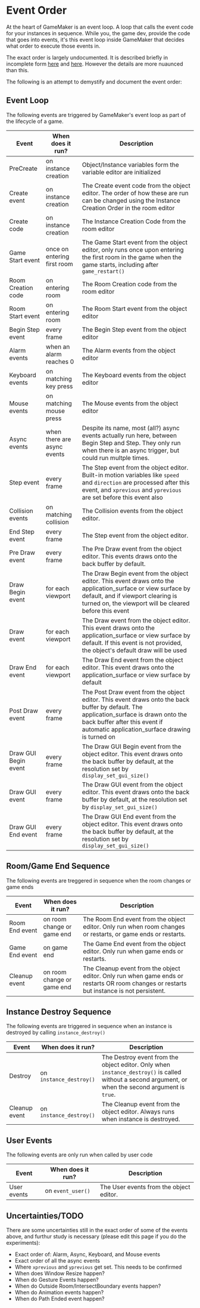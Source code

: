 # Event Order

At the heart of GameMaker is an event loop. A loop that calls the event code for your instances in sequence. While you, the game dev, provide the code that goes into events, it's this event loop inside GameMaker that decides what order to execute those events in.

The exact order is largely undocumented. It is described briefly in incomplete form [here](https://docs2.yoyogames.com/source/_build/2_interface/1_editors/events/index.html) and [here](https://docs2.yoyogames.com/source/_build/2_interface/1_editors/events/draw_events.html). However the details are more nuaunced than this.

The following is an attempt to demystify and document the event order:

## Event Loop
The following events are triggered by GameMaker's event loop as part of the lifecycle of a game.

| Event                | When does it run?           | Description |
| -------------------- | --------------------------- | ----------- |
| PreCreate            | on instance creation        | Object/Instance variables form the variable editor are initialized    |
| Create event         | on instance creation        | The Create event code from the object editor. The order of how these are run can be changed using the Instance Creation Order in the room editor |
| Create code          | on instance creation        | The Instance Creation Code from the room editor |
| Game Start event     | once on entering first room | The Game Start event from the object editor, only runs once upon entering the first room in the game when the game starts, including after `game_restart()` |
| Room Creation code   | on entering room            | The Room Creation code from the room editor |
| Room Start event     | on entering room            | The Room Start event from the object editor |
| Begin Step event     | every frame                 | The Begin Step event from the object editor |
| Alarm events         | when an alarm reaches 0     | The Alarm events from the object editor |
| Keyboard events      | on matching key press       | The Keyboard events from the object editor |
| Mouse events         | on matching mouse press     | The Mouse events from the object editor |
| Async events         | when there are async events | Despite its name, most (all?) async events actually run here, between Begin Step and Step. They only run when there is an async trigger, but could run multple times. |
| Step event           | every frame                 | The Step event from the object editor. Built-in motion variables like `speed` and `direction` are processed after this event, and `xprevious` and `yprevious` are set before this event also |
| Collision events     | on matching collision       | The Collision events from the object editor. |
| End Step event       | every frame                 | The Step event from the object editor. |
| Pre Draw event       | every frame                 | The Pre Draw event from the object editor. This events draws onto the back buffer by default. |
| Draw Begin event     | for each viewport           | The Draw Begin event from the object editor. This event draws onto the application_surface or view surface by default, and if viewport clearing is turned on, the viewport will be cleared before this event |
| Draw event           | for each viewport           | The Draw event from the object editor. This event draws onto the application_surface or view surface by default. If this event is not provided, the object's default draw will be used |
| Draw End event       | for each viewport           | The Draw End event from the object editor. This event draws onto the application_surface or view surface by default |
| Post Draw event      | every frame                 | The Post Draw event from the object editor. This event draws onto the back buffer by default. The application_surface is drawn onto the back buffer after this event if automatic application_surface drawing is turned on |
| Draw GUI Begin event | every frame                 | The Draw GUI Begin event from the object editor. This event draws onto the back buffer by default, at the resolution set by `display_set_gui_size()` |
| Draw GUI event       | every frame                 | The Draw GUI event from the object editor. This event draws onto the back buffer by default, at the resolution set by `display_set_gui_size()` |
| Draw GUI End event   | every frame                 | The Draw GUI End event from the object editor. This event draws onto the back buffer by default, at the resolution set by `display_set_gui_size()` |

## Room/Game End Sequence
The following events are treggered in sequence when the room changes or game ends

| Event                | When does it run?           | Description |
| -------------------- | --------------------------- | ----------- |
| Room End event       | on room change or game end  | The Room End event from the object editor. Only run when room changes or restarts, or game ends or restarts. |
| Game End event       | on game end                 | The Game End event from the object editor. Only run when game ends or restarts. |
| Cleanup event        | on room change or game end  | The Cleanup event from the object editor. Only run when game ends or restarts OR room changes or restarts but instance is not persistent.  |

## Instance Destroy Sequence
The following events are triggered in sequence when an instance is destroyed by calling `instance_destroy()`

| Event                | When does it run?           | Description |
| -------------------- | --------------------------- | ----------- |
| Destroy              | on `instance_destroy()`     | The Destroy event from the object editor. Only when `instance_destroy()` is called without a second argument, or when the second argument is `true`. |
| Cleanup event        | on `instance_destroy()`     | The Cleanup event from the object editor. Always runs when instance is destroyed.  |

## User Events
The following events are only run when called by user code

| Event                | When does it run?           | Description |
| -------------------- | --------------------------- | ----------- |
| User events          | on `event_user()`           | The User events from the object editor. |

## Uncertainties/TODO
There are some uncertainties still in the exact order of some of the events above, and furthur study is necessary (please edit this page if you do the experiments):
* Exact order of: Alarm, Async, Keyboard, and Mouse events
* Exact order of all the async events
* Where `xprevious` and `yprevious` get set. This needs to be confirmed
* When does Window Resize happen?
* When do Gesture Events happen?
* When do Outside Room/IntersectBoundary events happen?
* When do Animation events happen?
* When do Path Ended event happen?